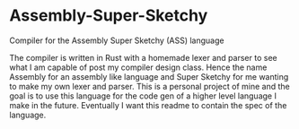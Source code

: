 # Assembly-Super-Sketchy
Compiler for the Assembly Super Sketchy (ASS) language

The compiler is written in Rust with a homemade lexer and parser to see what I am capable of post my compiler design class. Hence the name Assembly for an assembly like language and Super Sketchy for me wanting to make my own lexer and parser.
This is a personal project of mine and the goal is to use this language for the code gen of a higher level language I make in the future.
Eventually I want this readme to contain the spec of the language.
